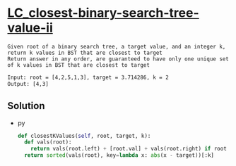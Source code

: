 # [LC_closest-binary-search-tree-value-ii](https://leetcode.com/problems/closest-binary-search-tree-value-ii)

```en
Given root of a binary search tree, a target value, and an integer k, return k values in BST that are closest to target
Return answer in any order, are guaranteed to have only one unique set of k values in BST that are closest to target
```

```txt
Input: root = [4,2,5,1,3], target = 3.714286, k = 2
Output: [4,3]
```

## Solution

* py

  ```py
  def closestKValues(self, root, target, k):
    def vals(root):
      return vals(root.left) + [root.val] + vals(root.right) if root else []
    return sorted(vals(root), key=lambda x: abs(x - target))[:k]
  ```
